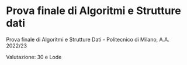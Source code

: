 # Prova finale di Algoritmi e Strutture dati
Prova finale di Algoritmi e Strutture Dati - Politecnico di Milano, A.A. 2022/23

Valutazione: 30 e Lode
